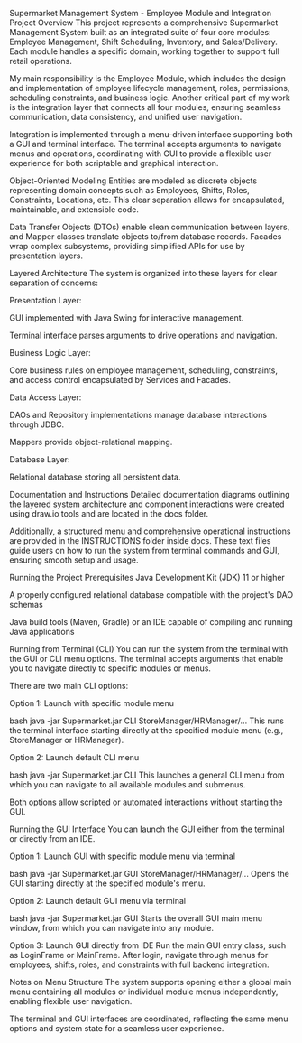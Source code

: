 Supermarket Management System - Employee Module and Integration
Project Overview
This project represents a comprehensive Supermarket Management System built as an integrated suite of four core modules: Employee Management, Shift Scheduling, Inventory, and Sales/Delivery. Each module handles a specific domain, working together to support full retail operations.

My main responsibility is the Employee Module, which includes the design and implementation of employee lifecycle management, roles, permissions, scheduling constraints, and business logic. Another critical part of my work is the integration layer that connects all four modules, ensuring seamless communication, data consistency, and unified user navigation.

Integration is implemented through a menu-driven interface supporting both a GUI and terminal interface. The terminal accepts arguments to navigate menus and operations, coordinating with GUI to provide a flexible user experience for both scriptable and graphical interaction.

Object-Oriented Modeling
Entities are modeled as discrete objects representing domain concepts such as Employees, Shifts, Roles, Constraints, Locations, etc. This clear separation allows for encapsulated, maintainable, and extensible code.

Data Transfer Objects (DTOs) enable clean communication between layers, and Mapper classes translate objects to/from database records. Facades wrap complex subsystems, providing simplified APIs for use by presentation layers.

Layered Architecture
The system is organized into these layers for clear separation of concerns:

Presentation Layer:

GUI implemented with Java Swing for interactive management.

Terminal interface parses arguments to drive operations and navigation.

Business Logic Layer:

Core business rules on employee management, scheduling, constraints, and access control encapsulated by Services and Facades.

Data Access Layer:

DAOs and Repository implementations manage database interactions through JDBC.

Mappers provide object-relational mapping.

Database Layer:

Relational database storing all persistent data.

Documentation and Instructions
Detailed documentation diagrams outlining the layered system architecture and component interactions were created using draw.io tools and are located in the docs folder.

Additionally, a structured menu and comprehensive operational instructions are provided in the INSTRUCTIONS folder inside docs. These text files guide users on how to run the system from terminal commands and GUI, ensuring smooth setup and usage.

Running the Project
Prerequisites
Java Development Kit (JDK) 11 or higher

A properly configured relational database compatible with the project's DAO schemas

Java build tools (Maven, Gradle) or an IDE capable of compiling and running Java applications

Running from Terminal (CLI)
You can run the system from the terminal with the GUI or CLI menu options. The terminal accepts arguments that enable you to navigate directly to specific modules or menus.

There are two main CLI options:

Option 1: Launch with specific module menu

bash
java -jar Supermarket.jar CLI StoreManager/HRManager/...
This runs the terminal interface starting directly at the specified module menu (e.g., StoreManager or HRManager).

Option 2: Launch default CLI menu

bash
java -jar Supermarket.jar CLI
This launches a general CLI menu from which you can navigate to all available modules and submenus.

Both options allow scripted or automated interactions without starting the GUI.

Running the GUI Interface
You can launch the GUI either from the terminal or directly from an IDE.

Option 1: Launch GUI with specific module menu via terminal

bash
java -jar Supermarket.jar GUI StoreManager/HRManager/...
Opens the GUI starting directly at the specified module's menu.

Option 2: Launch default GUI menu via terminal

bash
java -jar Supermarket.jar GUI
Starts the overall GUI main menu window, from which you can navigate into any module.

Option 3: Launch GUI directly from IDE
Run the main GUI entry class, such as LoginFrame or MainFrame. After login, navigate through menus for employees, shifts, roles, and constraints with full backend integration.

Notes on Menu Structure
The system supports opening either a global main menu containing all modules or individual module menus independently, enabling flexible user navigation.

The terminal and GUI interfaces are coordinated, reflecting the same menu options and system state for a seamless user experience.

